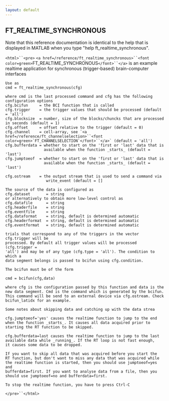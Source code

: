 ```yaml
---
layout: default
---
```


##  FT_REALTIME_SYNCHRONOUS

Note that this reference documentation is identical to the help that is displayed in MATLAB when you type "help ft_realtime_synchronous".

`<html>``<pre>`
    `<a href=/reference/ft_realtime_synchronous>``<font color=green>`FT_REALTIME_SYNCHRONOUS`</font>``</a>` is an example realtime application for
    synchronous (trigger-based) brain-computer interfaces
 
    Use as
    cmd = ft_realtime_synchronous(cfg)
 
    where cmd is the last processed command and cfg has the following configuration options
    cfg.bcifun     = the BCI function that is called
    cfg.trigger    = the trigger values that should be processed (default = 'all')
    cfg.blocksize  = number, size of the blocks/chuncks that are processed in seconds (default = 1)
    cfg.offset     = offset relative to the trigger (default = 0)
    cfg.channel    = cell-array, see `<a href=/reference/ft_channelselection>``<font color=green>`FT_CHANNELSELECTION`</font>``</a>` (default = 'all')
    cfg.bufferdata = whether to start on the 'first or 'last' data that is
                     available when the function _starts_ (default = 'last')
    cfg.jumptoeof  = whether to start on the 'first or 'last' data that is
                     available when the function _starts_ (default = 'last')
 
    cfg.ostream    = the output stream that is used to send a command via
                      write_event (default = []
 
    The source of the data is configured as
    cfg.dataset       = string
    or alternatively to obtain more low-level control as
    cfg.datafile      = string
    cfg.headerfile    = string
    cfg.eventfile     = string
    cfg.dataformat    = string, default is determined automatic
    cfg.headerformat  = string, default is determined automatic
    cfg.eventformat   = string, default is determined automatic
 
    trials that correspond to any of the triggers in the vector cfg.trigger will be
    processed. By default all trigger values will be processed (cfg.trigger =
    'all') and may be of any type (cfg.type = 'all'). The condition to which a 
    data segment belongs is passed to bcifun using cfg.condition.
 
    The bcifun must be of the form
    
    cmd = bcifun(cfg,data)
 
    where cfg is the configuration passed by this function and data is the
    new data segment. Cmd is the command which is generated by the bcifun.
    This command will be send to an external device via cfg.ostream. Check
    bcifun_latidx for an example.
 
    Some notes about skipping data and catching up with the data strea
 
    cfg.jumptoeof='yes' causes the realtime function to jump to the end
    when the function _starts_. It causes all data acquired prior to
    starting the RT function to be skipped.
    
    cfg.bufferdata=last causes the realtime function to jump to the last
    available data while _running_. If the RT loop is not fast enough,
    it causes some data to be dropped.
    
    If you want to skip all data that was acquired before you start the
    RT function, but don't want to miss any data that was acquired while
    the realtime function is started, then you should use jumptoeof=yes and
    bufferdata=first. If you want to analyse data from a file, then you
    should use jumptoeof=no and bufferdata=first.
 
    To stop the realtime function, you have to press Ctrl-C
`</pre>``</html>`

